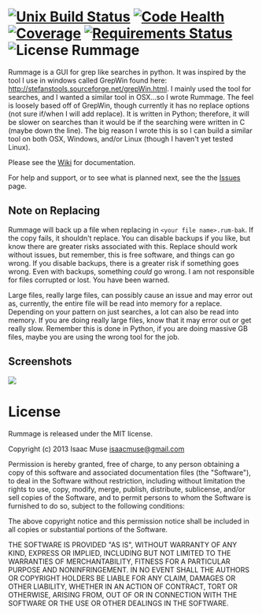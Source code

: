 [![Unix Build Status][travis-image]][travis-link]
[![Code Health][landscape-image]][landscape-link]
[![Coverage][codecov-image]][codecov-link]
[![Requirements Status][requires-image]][requires-link]
![License][license-image]
Rummage
=======

Rummage is a GUI for grep like searches in python.  It was inspired by the tool I use in windows called GrepWin found here: http://stefanstools.sourceforge.net/grepWin.html.  I mainly used the tool for searches, and I wanted a similar tool in OSX...so I wrote Rummage.  The feel is loosely based off of GrepWin, though currently it has no replace options (not sure if/when I will add replace).  It is written in Python; therefore, it will be slower on searches than it would be if the searching were written in C (maybe down the line).  The big reason I wrote this is so I can build a similar tool on both OSX, Windows, and/or Linux (though I haven't yet tested Linux).

Please see the [Wiki](https://github.com/facelessuser/Rummage/wiki/Rummage-Documentation) for documentation.

For help and support, or to see what is planned next, see the the [Issues](https://github.com/facelessuser/Rummage/issues?state=open) page.

## Note on Replacing
Rummage will back up a file when replacing in `<your file name>.rum-bak`.  If the copy fails, it shouldn't replace.  You can disable backups if you like, but know there are greater risks associated with this.  Replace should work without issues, but remember, this is free software, and things can go wrong.  If you disable backups, there is a greater risk if something goes wrong.  Even with backups, something *could* go wrong.  I am not responsible for files corrupted or lost.  You have been warned.

Large files, really large files, can possibly cause an issue and may error out as, currently, the entire file will be read into memory for a replace.  Depending on your pattern on just searches, a lot can also be read into memory.  If you are doing really large files, know that it may error out or get really slow.  Remember this is done in Python, if you are doing massive GB files, maybe you are using the wrong tool for the job.

## Screenshots

<img src="http://dl.dropboxusercontent.com/u/342698/Rummage/rummage_osx.png" border="0">

License
=======

Rummage is released under the MIT license.

Copyright (c) 2013 Isaac Muse <isaacmuse@gmail.com>

Permission is hereby granted, free of charge, to any person obtaining a copy of this software and associated documentation files (the "Software"), to deal in the Software without restriction, including without limitation the rights to use, copy, modify, merge, publish, distribute, sublicense, and/or sell copies of the Software, and to permit persons to whom the Software is furnished to do so, subject to the following conditions:

The above copyright notice and this permission notice shall be included in all copies or substantial portions of the Software.

THE SOFTWARE IS PROVIDED "AS IS", WITHOUT WARRANTY OF ANY KIND, EXPRESS OR IMPLIED, INCLUDING BUT NOT LIMITED TO THE WARRANTIES OF MERCHANTABILITY, FITNESS FOR A PARTICULAR PURPOSE AND NONINFRINGEMENT. IN NO EVENT SHALL THE AUTHORS OR COPYRIGHT HOLDERS BE LIABLE FOR ANY CLAIM, DAMAGES OR OTHER LIABILITY, WHETHER IN AN ACTION OF CONTRACT, TORT OR OTHERWISE, ARISING FROM, OUT OF OR IN CONNECTION WITH THE SOFTWARE OR THE USE OR OTHER DEALINGS IN THE SOFTWARE.

[travis-image]: https://img.shields.io/travis/facelessuser/Rummage/master.svg?label=Unix%20Build
[travis-link]: https://travis-ci.org/facelessuser/Rummage
[license-image]: https://img.shields.io/badge/license-MIT-blue.svg
[landscape-image]: https://landscape.io/github/facelessuser/Rummage/master/landscape.svg?style=flat
[landscape-link]: https://landscape.io/github/facelessuser/Rummage/master
[codecov-image]: https://img.shields.io/codecov/c/github/facelessuser/Rummage/master.svg
[codecov-link]: http://codecov.io/github/facelessuser/Rummage?branch=master
[requires-image]: https://img.shields.io/requires/github/facelessuser/Rummage/master.svg
[requires-link]: https://requires.io/github/facelessuser/Rummage/requirements/?branch=master
